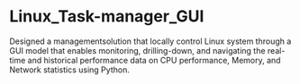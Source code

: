 # Linux_Task-manager_GUI
 Designed a managementsolution that locally control Linux system through a GUI model that enables monitoring, drilling-down,  and navigating the real-time and historical performance data on CPU performance, Memory, and Network statistics using  Python. 
